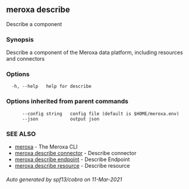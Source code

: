 ## meroxa describe

Describe a component

### Synopsis

Describe a component of the Meroxa data platform, including resources and connectors

### Options

```
  -h, --help   help for describe
```

### Options inherited from parent commands

```
      --config string   config file (default is $HOME/meroxa.env)
      --json            output json
```

### SEE ALSO

* [meroxa](meroxa.md)	 - The Meroxa CLI
* [meroxa describe connector](meroxa_describe_connector.md)	 - Describe connector
* [meroxa describe endpoint](meroxa_describe_endpoint.md)	 - Describe Endpoint
* [meroxa describe resource](meroxa_describe_resource.md)	 - Describe resource

###### Auto generated by spf13/cobra on 11-Mar-2021
